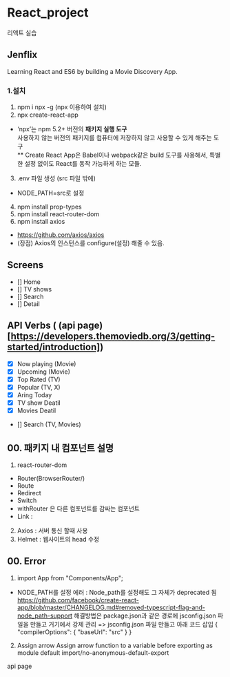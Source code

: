 # React_project 
리액트 실습 

## Jenflix
Learning React and ES6 by building a Movie Discovery App.

### 1.설치 
1. npm i npx -g (npx 이용하여 설치) 
2. npx create-react-app <Project Name>     
* ‘npx’는 npm 5.2+ 버전의 <strong>패키지 실행 도구</strong><br>
  사용하지 않는 버전의 패키지를 컴퓨터에 저장하지 않고 사용할 수 있게 해주는 도구    
** Create React App은 Babel이나 webpack같은 build 도구를 사용해서, 특별한 설정 없이도 React를 동작 가능하게 하는 모듈.
3. .env 파일 생성 (src 파일 밖에)
- NODE_PATH=src로 설정
4. npm install prop-types
3. npm install react-router-dom
4. npm install axios
- https://github.com/axios/axios
- (장점) Axios의 인스턴스를 configure(설정) 해줄 수 있음.

## Screens 
- [] Home
- [] TV shows 
- [] Search
- [] Detail

## API Verbs ( (api page)[https://developers.themoviedb.org/3/getting-started/introduction])
- [x] Now playing (Movie)
- [x] Upcoming (Movie)
- [x] Top Rated (TV)
- [x] Popular (TV, X)
- [x] Aring Today 
- [x] TV show Deatil 
- [x] Movies Deatil 
- [] Search (TV, Movies)

## 00. 패키지 내 컴포넌트 설명
1. react-router-dom
- Router(BrowserRouter/)
- Route
- Redirect
- Switch 
- withRouter 은 다른 컴포넌트를 감싸는 컴포넌트
- Link : 
2. Axios : 서버 통신 할때 사용
3. Helmet : 웹사이트의 head 수정 


## 00. Error 
1. import App from "Components/App";
 - NODE_PATH를 설정 에러 : Node_path를 설정해도 그 자체가 deprecated 됨     
https://github.com/facebook/create-react-app/blob/master/CHANGELOG.md#removed-typescript-flag-and-node_path-support
해결방법은 package.json과 같은 경로에 jsconfig.json 파일을 만들고 거기에서 강제 관리
=> jsconfig.json 파일 만들고 아래 코드 삽입
  {
    "compilerOptions": {
    "baseUrl": "src"
    }
  }

2. Assign arrow
 Assign arrow function to a variable before exporting as module default  import/no-anonymous-default-export
 
api page